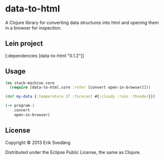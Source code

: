 # data-to-html

A Clojure library for converting data structures into html and opening them in a browser for inspection.

## Lein project

  [:dependencies [data-to-html "0.1.2"]]

## Usage

```clojure
(ns stack-machine.core
  (require [data-to-html.core :refer [convert open-in-browser]]))

(def my-data {:temperature 27 :forecast #{:cloudy :rain :thunder}})

(-> program-1
    convert
    open-in-browser)
```

## License

Copyright © 2013 Erik Svedäng

Distributed under the Eclipse Public License, the same as Clojure.
